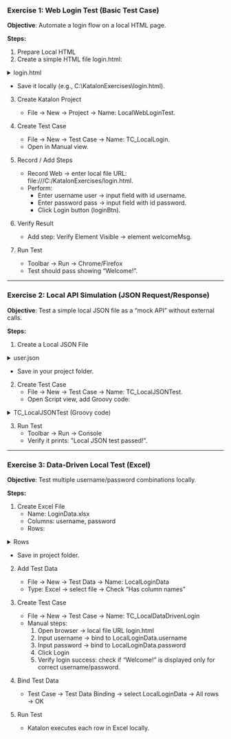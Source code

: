 

### Exercise 1: Web Login Test (Basic Test Case)

**Objective**: Automate a login flow on a local HTML page.

**Steps:**
1. Prepare Local HTML
2. Create a simple HTML file login.html:

<details>
  <summary>login.html</summary>

```
<html>
  <body>
    <h2>Login Page</h2>
    <form id="loginForm">
      <input type="text" id="username" placeholder="Username">
      <input type="password" id="password" placeholder="Password">
      <button type="button" id="loginBtn">Login</button>
    </form>
    <p id="welcomeMsg" style="display:none;">Welcome!</p>
    <script>
      document.getElementById('loginBtn').onclick = function() {
        if(document.getElementById('username').value == 'user' && document.getElementById('password').value == 'pass') {
          document.getElementById('welcomeMsg').style.display = 'block';
        }
      };
    </script>
  </body>
</html>

```
</details>

- Save it locally (e.g., C:\KatalonExercises\login.html).

3. Create Katalon Project
	- File → New → Project → Name: LocalWebLoginTest.
4. Create Test Case
	- File → New → Test Case → Name: TC_LocalLogin.
	- Open in Manual view.
5. Record / Add Steps
	- Record Web → enter local file URL: file:///C:/KatalonExercises/login.html.
	- Perform:
		- Enter username user → input field with id username.
		- Enter password pass → input field with id password.
		- Click Login button (loginBtn).

6. Verify Result
	- Add step: Verify Element Visible → element welcomeMsg.

7. Run Test
	- Toolbar → Run → Chrome/Firefox
	- Test should pass showing “Welcome!”.

---


### Exercise 2: Local API Simulation (JSON Request/Response)

**Objective**: Test a simple local JSON file as a “mock API” without external calls.

**Steps:**

1. Create a Local JSON File

<details>
  <summary>user.json</summary>


```
{
  "username": "user",
  "password": "pass",
  "role": "admin"
}

```
</details>

- Save in your project folder.

2. Create Test Case
	- File → New → Test Case → Name: TC_LocalJSONTest.
	- Open Script view, add Groovy code:

<details>
  <summary>TC_LocalJSONTest (Groovy code)</summary>

```
import groovy.json.JsonSlurper

def jsonFile = new File('C:/KatalonExercises/user.json')
def data = new JsonSlurper().parse(jsonFile)
assert data.username == 'user'
assert data.role == 'admin'
println "Local JSON test passed!"

```

</details>

3. Run Test
	- Toolbar → Run → Console
	- Verify it prints: "Local JSON test passed!".


---


### Exercise 3: Data-Driven Local Test (Excel)

**Objective**: Test multiple username/password combinations locally.

**Steps:**

1. Create Excel File
	- Name: LoginData.xlsx
	- Columns: username, password
	- Rows:

<details>
  <summary>Rows</summary>

```
user, pass
test, 123
admin, admin

```
</details>


- Save in project folder.

2. Add Test Data
	 - File → New → Test Data → Name: LocalLoginData
	 - Type: Excel → select file → Check “Has column names”

3. Create Test Case
	- File → New → Test Case → Name: TC_LocalDataDrivenLogin
	- Manual steps:
		1. Open browser → local file URL login.html
		2. Input username → bind to LocalLoginData.username
		3. Input password → bind to LocalLoginData.password
		4. Click Login
		5. Verify login success: check if “Welcome!” is displayed only for correct username/password.

4. Bind Test Data
	- Test Case → Test Data Binding → select LocalLoginData → All rows → OK
5. Run Test
	- Katalon executes each row in Excel locally.



